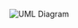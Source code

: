 ![UML Diagram](https://user-images.githubusercontent.com/104897591/168837248-d9283453-73e1-4671-b6d8-48e37186af7f.PNG)

